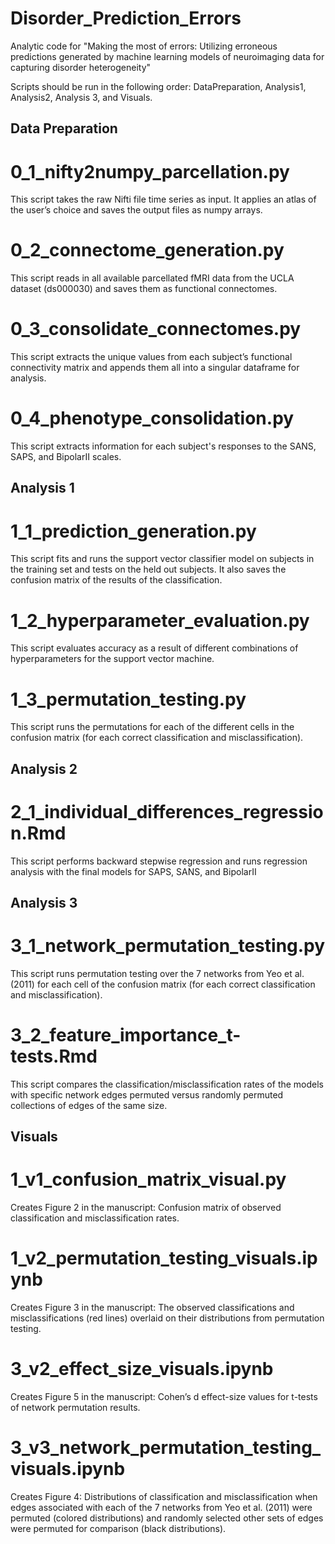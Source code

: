# Disorder_Prediction_Errors
 Analytic code for "Making the most of errors: Utilizing erroneous predictions generated by machine learning models of neuroimaging data for capturing disorder heterogeneity"

Scripts should be run in the following order: DataPreparation, Analysis1, Analysis2, Analysis 3, and Visuals.

## Data Preparation 

# 0_1_nifty2numpy_parcellation.py

This script takes the raw Nifti file time series as input. It applies an atlas of the user’s choice and saves the output files as numpy arrays. 

# 0_2_connectome_generation.py

This script reads in all available parcellated fMRI data from the UCLA dataset (ds000030) and saves them as functional connectomes.

# 0_3_consolidate_connectomes.py

This script extracts the unique values from each subject’s functional connectivity matrix and appends them all into a singular dataframe for analysis. 

# 0_4_phenotype_consolidation.py

This script extracts information for each subject's responses to the SANS, SAPS, and BipolarII scales. 

## Analysis 1 

# 1_1_prediction_generation.py 

This script fits and runs the support vector classifier model on subjects in the training set and tests on the held out subjects. It also saves the confusion matrix of the results of the classification. 

# 1_2_hyperparameter_evaluation.py 

This script evaluates accuracy as a result of different combinations of hyperparameters for the support vector machine. 

# 1_3_permutation_testing.py 

This script runs the permutations for each of the different cells in the confusion matrix (for each correct classification and misclassification).

## Analysis 2 

# 2_1_individual_differences_regression.Rmd 

This script performs backward stepwise regression and runs regression analysis with the final models for SAPS, SANS, and BipolarII

## Analysis 3 

# 3_1_network_permutation_testing.py 

This script runs permutation testing over the 7 networks from Yeo et al. (2011) for each cell of the confusion matrix (for each correct classification and misclassification). 

# 3_2_feature_importance_t-tests.Rmd 

This script compares the classification/misclassification rates of the models with specific network edges permuted versus randomly permuted collections of edges of the same size.

## Visuals 

# 1_v1_confusion_matrix_visual.py 

Creates Figure 2 in the manuscript: Confusion matrix of observed classification and misclassification rates. 

# 1_v2_permutation_testing_visuals.ipynb 

Creates Figure 3 in the manuscript: The observed classifications and misclassifications (red lines) overlaid on their distributions from permutation testing. 

# 3_v2_effect_size_visuals.ipynb 

Creates Figure 5 in the manuscript: Cohen’s d effect-size values for t-tests of network permutation results.  

# 3_v3_network_permutation_testing_visuals.ipynb

Creates Figure 4: Distributions of classification and misclassification when edges associated with each of the 7 networks from Yeo et al. (2011) were permuted (colored distributions) and randomly selected other sets of edges were permuted for comparison (black distributions). 

